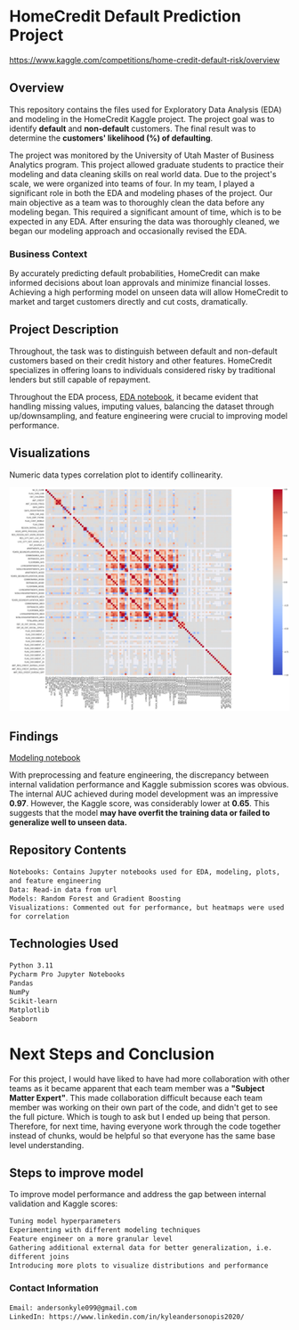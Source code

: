 # HomeCredit Default Prediction Project
https://www.kaggle.com/competitions/home-credit-default-risk/overview
## Overview
This repository contains the files used for Exploratory Data Analysis (EDA) and modeling in the HomeCredit Kaggle project. The project goal was to identify **default** and **non-default** customers. The final result was to determine the **customers' likelihood (%) of defaulting**.

The project was monitored by the University of Utah Master of Business Analytics program. This project allowed graduate students to practice their modeling and data cleaning skills on real world data. Due to the project's scale, we were organized into teams of four. In my team, I played a significant role in both the EDA and modeling phases of the project. Our main objective as a team was to thoroughly clean the data before any modeling began. This required a significant amount of time, which is to be expected in any EDA. After ensuring the data was thoroughly cleaned, we began our modeling approach and occasionally revised the EDA.

### Business Context
By accurately predicting default probabilities, HomeCredit can make informed decisions about loan approvals and minimize financial losses. Achieving a high performing model on unseen data will allow HomeCredit to market and target customers directly and cut costs, dramatically.

## Project Description
Throughout, the task was to distinguish between default and non-default customers based on their credit history and other features. HomeCredit specializes in offering loans to individuals considered risky by traditional lenders but still capable of repayment.

Throughout the EDA process, [EDA notebook](https://github.com/kyanderson0446/MSBA_HC/blob/549f5a8dc80ffc59d0ce85b6604465431d918afb/EDA/HC_EDA_code.ipynb), it became evident that handling missing values, imputing values, balancing the dataset through up/downsampling, and feature engineering were crucial to improving model performance.

## Visualizations
Numeric data types correlation plot to identify collinearity.

![Correlation Heatmap](https://github.com/kyanderson0446/MSBA_HC/blob/bfc2a49760c472eb364f95dbe361901256970488/EDA/EDA_heatmap.png)



## Findings
[Modeling notebook](https://github.com/kyanderson0446/MSBA_HC/blob/549f5a8dc80ffc59d0ce85b6604465431d918afb/Modeling/HC_Revised_Model.ipynb)

With preprocessing and feature engineering, the discrepancy between internal validation performance and Kaggle submission scores was obvious. The internal AUC achieved during model development was an impressive **0.97**. However, the Kaggle score, was considerably lower at **0.65**. This suggests that the model **may have overfit the training data or failed to generalize well to unseen data.**

## Repository Contents
    Notebooks: Contains Jupyter notebooks used for EDA, modeling, plots, and feature engineering
    Data: Read-in data from url
    Models: Random Forest and Gradient Boosting
    Visualizations: Commented out for performance, but heatmaps were used for correlation

## Technologies Used
    Python 3.11
    Pycharm Pro Jupyter Notebooks
    Pandas
    NumPy
    Scikit-learn
    Matplotlib
    Seaborn

# Next Steps and Conclusion
For this project, I would have liked to have had more collaboration with other teams as it became apparent that each team member was a **"Subject Matter Expert"**. This made collaboration difficult because each team member was working on their own part of the code, and didn't get to see the full picture. Which is tough to ask but I ended up being that person. Therefore, for next time, having everyone work through the code together instead of chunks, would be helpful so that everyone has the same base level understanding.
## Steps to improve model
To improve model performance and address the gap between internal validation and Kaggle scores:

    Tuning model hyperparameters
    Experimenting with different modeling techniques
    Feature engineer on a more granular level
    Gathering additional external data for better generalization, i.e. different joins
    Introducing more plots to visualize distributions and performance

### Contact Information
    Email: andersonkyle099@gmail.com
    LinkedIn: https://www.linkedin.com/in/kyleandersonopis2020/
